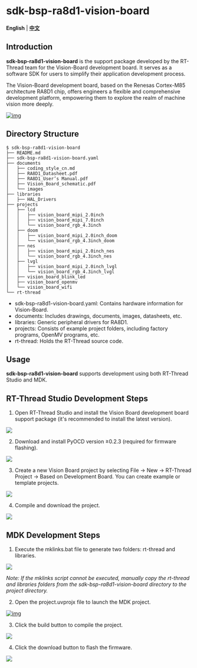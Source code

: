 # sdk-bsp-ra8d1-vision-board

**English** | [**中文**](./README_zh.md)

## Introduction

**sdk-bsp-ra8d1-vision-board** is the support package developed by the RT-Thread team for the Vision-Board development board. It serves as a software SDK for users to simplify their application development process.

The Vision-Board development board, based on the Renesas Cortex-M85 architecture RA8D1 chip, offers engineers a flexible and comprehensive development platform, empowering them to explore the realm of machine vision more deeply.

[![img](https://github.com/RT-Thread-Studio/sdk-bsp-ra8d1-vision-board/raw/master/documents/images/big.png)](https://github.com/RT-Thread-Studio/sdk-bsp-ra8d1-vision-board/blob/master/documents/images/big.png)

## Directory Structure



```
$ sdk-bsp-ra8d1-vision-board
├── README.md
├── sdk-bsp-ra8d1-vision-board.yaml
├── documents
│   ├── coding_style_cn.md
│   ├── RA8D1_Datasheet.pdf
│   ├── RA8D1_User’s Manual.pdf
│   ├── Vision_Board_schematic.pdf
│   └── images
├── libraries
│   ├── HAL_Drivers
├── projects
│   ├── lcd
│   │   ├── vision_board_mipi_2.0inch
│   │   ├── vision_board_mipi_7.0inch
│   │   └── vision_board_rgb_4.3inch
│   ├── doom
│   │   ├── vision_board_mipi_2.0inch_doom
│   │   └── vision_board_rgb_4.3inch_doom
│   ├── nes
│   │   ├── vision_board_mipi_2.0inch_nes
│   │   └── vision_board_rgb_4.3inch_nes
│   ├── lvgl
│   │   ├── vision_board_mipi_2.0inch_lvgl
│   │   └── vision_board_rgb_4.3inch_lvgl
│   ├── vision_board_blink_led
│   ├── vision_board_openmv
│   └── vision_board_wifi
└── rt-thread
```



- sdk-bsp-ra8d1-vision-board.yaml: Contains hardware information for Vision-Board.
- documents: Includes drawings, documents, images, datasheets, etc.
- libraries: Generic peripheral drivers for RA8D1.
- projects: Consists of example project folders, including factory programs, OpenMV programs, etc.
- rt-thread: Holds the RT-Thread source code.

## Usage

**sdk-bsp-ra8d1-vision-board** supports development using both RT-Thread Studio and MDK.

## RT-Thread Studio Development Steps

1. Open RT-Thread Studio and install the Vision Board development board support package (it's recommended to install the latest version).

![](documents/figures/1.png)

2. Download and install PyOCD version ≥0.2.3 (required for firmware flashing).

![](documents/figures/2.png)

3. Create a new Vision Board project by selecting File -> New -> RT-Thread Project -> Based on Development Board. You can create example or template projects.

![](documents/figures/3.png)

4. Compile and download the project.

![](documents/figures/4.png)

## MDK Development Steps

1. Execute the mklinks.bat file to generate two folders: rt-thread and libraries.

![](documents/figures/5.png)

*Note: If the mklinks script cannot be executed, manually copy the rt-thread and libraries folders from the sdk-bsp-ra8d1-vision-board directory to the project directory.*

2. Open the project.uvprojx file to launch the MDK project.

[![img](https://github.com/RT-Thread-Studio/sdk-bsp-ra8d1-vision-board/raw/master/documents/figures/uvprojx.png)](https://github.com/RT-Thread-Studio/sdk-bsp-ra8d1-vision-board/blob/master/documents/figures/uvprojx.png)

3. Click the build button to compile the project.

![](documents/figures/7.png)

4. Click the download button to flash the firmware.

![](documents/figures/8.png)